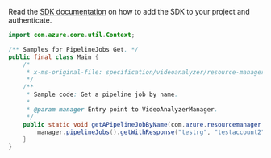 Read the [SDK documentation](https://github.com/Azure/azure-sdk-for-java/blob/azure-resourcemanager-videoanalyzer_1.0.0-beta.4/sdk/videoanalyzer/azure-resourcemanager-videoanalyzer/README.md) on how to add the SDK to your project and authenticate.

```java
import com.azure.core.util.Context;

/** Samples for PipelineJobs Get. */
public final class Main {
    /*
     * x-ms-original-file: specification/videoanalyzer/resource-manager/Microsoft.Media/preview/2021-11-01-preview/examples/pipeline-job-get-by-name.json
     */
    /**
     * Sample code: Get a pipeline job by name.
     *
     * @param manager Entry point to VideoAnalyzerManager.
     */
    public static void getAPipelineJobByName(com.azure.resourcemanager.videoanalyzer.VideoAnalyzerManager manager) {
        manager.pipelineJobs().getWithResponse("testrg", "testaccount2", "pipelineJob1", Context.NONE);
    }
}
```
